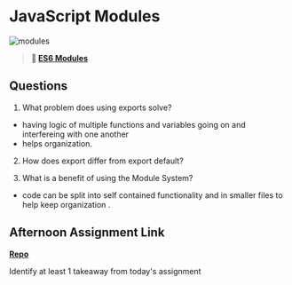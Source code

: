 # JavaScript Modules

![modules](https://bcw.blob.core.windows.net/public/img/1015719031845190)

> **📖 [ES6 Modules](https://codeworksacademy.com/fs-student-guide/resources/wk3/01-Modules)**

## Questions

1. What problem does using exports solve?
 
 - having logic of multiple functions and variables going on and interfereing with one another
 - helps organization.

2. How does export differ from export default?

3. What is a benefit of using the Module System?

- code can be  split into self contained functionality  and in smaller files to help keep organization .

## Afternoon Assignment Link

**[Repo](https://github.com/TungLe0319/<ASSIGNMENT_REPO>)**

Identify at least 1 takeaway from today's assignment
